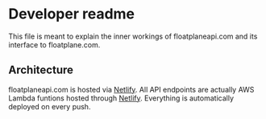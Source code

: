 # Developer readme

This file is meant to explain the inner workings of floatplaneapi.com and its interface to floatplane.com.

## Architecture
floatplaneapi.com is hosted via [Netlify](netlify.com). All API endpoints are actually AWS Lambda funtions hosted through [Netlify](netlify.com). Everything is automatically deployed on every push.


